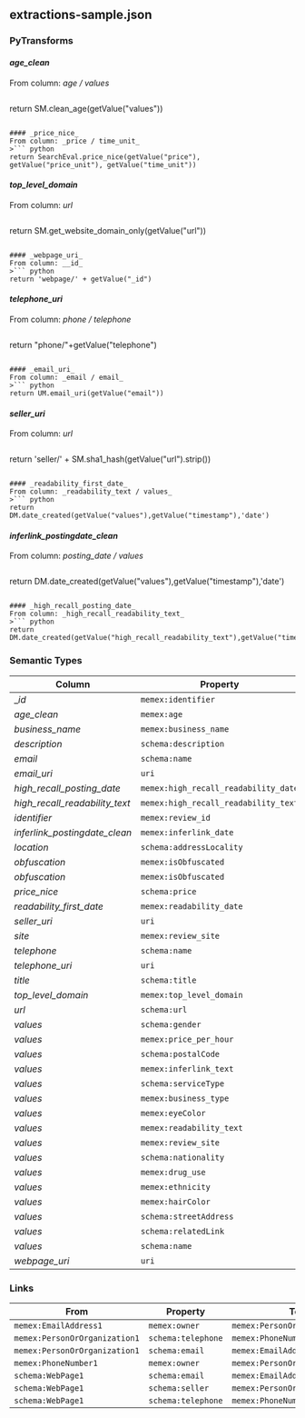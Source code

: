 ## extractions-sample.json

### PyTransforms
#### _age_clean_
From column: _age / values_
>``` python
return SM.clean_age(getValue("values"))
```

#### _price_nice_
From column: _price / time_unit_
>``` python
return SearchEval.price_nice(getValue("price"), getValue("price_unit"), getValue("time_unit"))
```

#### _top_level_domain_
From column: _url_
>``` python
return SM.get_website_domain_only(getValue("url"))
```

#### _webpage_uri_
From column: __id_
>``` python
return 'webpage/' + getValue("_id")
```

#### _telephone_uri_
From column: _phone / telephone_
>``` python
return "phone/"+getValue("telephone")
```

#### _email_uri_
From column: _email / email_
>``` python
return UM.email_uri(getValue("email"))
```

#### _seller_uri_
From column: _url_
>``` python
return 'seller/' + SM.sha1_hash(getValue("url").strip())
```

#### _readability_first_date_
From column: _readability_text / values_
>``` python
return DM.date_created(getValue("values"),getValue("timestamp"),'date')
```

#### _inferlink_postingdate_clean_
From column: _posting_date / values_
>``` python
return DM.date_created(getValue("values"),getValue("timestamp"),'date')
```

#### _high_recall_posting_date_
From column: _high_recall_readability_text_
>``` python
return DM.date_created(getValue("high_recall_readability_text"),getValue("timestamp"),'date')
```


### Semantic Types
| Column | Property | Class |
|  ----- | -------- | ----- |
| __id_ | `memex:identifier` | `schema:WebPage1`|
| _age_clean_ | `memex:age` | `schema:WebPage1`|
| _business_name_ | `memex:business_name` | `schema:WebPage1`|
| _description_ | `schema:description` | `schema:WebPage1`|
| _email_ | `schema:name` | `memex:EmailAddress1`|
| _email_uri_ | `uri` | `memex:EmailAddress1`|
| _high_recall_posting_date_ | `memex:high_recall_readability_date` | `schema:WebPage1`|
| _high_recall_readability_text_ | `memex:high_recall_readability_text` | `schema:WebPage1`|
| _identifier_ | `memex:review_id` | `schema:WebPage1`|
| _inferlink_postingdate_clean_ | `memex:inferlink_date` | `schema:WebPage1`|
| _location_ | `schema:addressLocality` | `schema:WebPage1`|
| _obfuscation_ | `memex:isObfuscated` | `memex:EmailAddress1`|
| _obfuscation_ | `memex:isObfuscated` | `memex:PhoneNumber1`|
| _price_nice_ | `schema:price` | `schema:WebPage1`|
| _readability_first_date_ | `memex:readability_date` | `schema:WebPage1`|
| _seller_uri_ | `uri` | `memex:PersonOrOrganization1`|
| _site_ | `memex:review_site` | `schema:WebPage1`|
| _telephone_ | `schema:name` | `memex:PhoneNumber1`|
| _telephone_uri_ | `uri` | `memex:PhoneNumber1`|
| _title_ | `schema:title` | `schema:WebPage1`|
| _top_level_domain_ | `memex:top_level_domain` | `schema:WebPage1`|
| _url_ | `schema:url` | `schema:WebPage1`|
| _values_ | `schema:gender` | `schema:WebPage1`|
| _values_ | `memex:price_per_hour` | `schema:WebPage1`|
| _values_ | `schema:postalCode` | `schema:WebPage1`|
| _values_ | `memex:inferlink_text` | `schema:WebPage1`|
| _values_ | `schema:serviceType` | `schema:WebPage1`|
| _values_ | `memex:business_type` | `schema:WebPage1`|
| _values_ | `memex:eyeColor` | `schema:WebPage1`|
| _values_ | `memex:readability_text` | `schema:WebPage1`|
| _values_ | `memex:review_site` | `schema:WebPage1`|
| _values_ | `schema:nationality` | `schema:WebPage1`|
| _values_ | `memex:drug_use` | `schema:WebPage1`|
| _values_ | `memex:ethnicity` | `schema:WebPage1`|
| _values_ | `memex:hairColor` | `schema:WebPage1`|
| _values_ | `schema:streetAddress` | `schema:WebPage1`|
| _values_ | `schema:relatedLink` | `schema:WebPage1`|
| _values_ | `schema:name` | `schema:WebPage1`|
| _webpage_uri_ | `uri` | `schema:WebPage1`|


### Links
| From | Property | To |
|  --- | -------- | ---|
| `memex:EmailAddress1` | `memex:owner` | `memex:PersonOrOrganization1`|
| `memex:PersonOrOrganization1` | `schema:telephone` | `memex:PhoneNumber1`|
| `memex:PersonOrOrganization1` | `schema:email` | `memex:EmailAddress1`|
| `memex:PhoneNumber1` | `memex:owner` | `memex:PersonOrOrganization1`|
| `schema:WebPage1` | `schema:email` | `memex:EmailAddress1`|
| `schema:WebPage1` | `schema:seller` | `memex:PersonOrOrganization1`|
| `schema:WebPage1` | `schema:telephone` | `memex:PhoneNumber1`|
